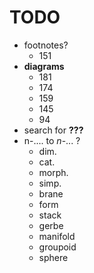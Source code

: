 # TODO

- footnotes?
    + 151
- **diagrams**
    + 181
    + 174
    + 159
    + 145
    + 94
- search for **???**
- n-.... to $n$-... ?
    + dim.
    + cat.
    + morph.
    + simp.
    + brane
    + form
    + stack
    + gerbe
    + manifold
    + groupoid
    + sphere